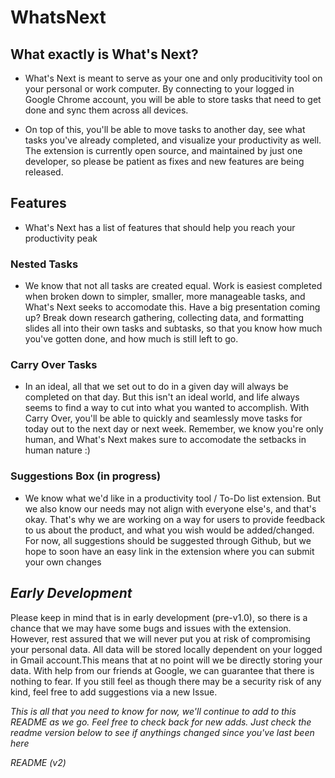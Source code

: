 # WhatsNext

## What exactly is What's Next?
* What's Next is meant to serve as your one and only producitivity tool on your personal or work computer. By connecting to your logged in Google Chrome account, you will be able to store tasks that need to get done and sync them across all devices.

* On top of this, you'll be able to move tasks to another day, see what tasks you've already completed, and visualize your productivity as well. The extension is currently open source, and maintained by just one developer, so please be patient as fixes and new features are being released.

## Features 
* What's Next has a list of features that should help you reach your productivity peak

### Nested Tasks
* We know that not all tasks are created equal. Work is easiest completed when broken down to simpler, smaller, more manageable tasks, and What's Next seeks to accomodate this. Have a big presentation coming up? Break down research gathering, collecting data, and formatting slides all into their own tasks and subtasks, so that you know how much you've gotten done, and how much is still left to go.

### Carry Over Tasks
* In an ideal, all that we set out to do in a given day will always be completed on that day. But this isn't an ideal world, and life always seems to find a way to cut into what you wanted to accomplish. With Carry Over, you'll be able to quickly and seamlessly move tasks for today out to the next day or next week. Remember, we know you're only human, and What's Next makes sure to accomodate the setbacks in human nature :)

### Suggestions Box (in progress) 
* We know what we'd like in a productivity tool / To-Do list extension. But we also know our needs may not align with everyone else's, and that's okay. That's why we are working on a way for users to provide feedback to us about the product, and what you wish would be added/changed. For now, all suggestions should be suggested through Github, but we hope to soon have an easy link in the extension where you can submit your own changes

## _Early Development_ 
Please keep in mind that is in early development (pre-v1.0), so there is a chance that we may have some bugs and issues with the extension. However, rest assured that we will never put you at risk of compromising your personal data. All data will be stored locally dependent on your logged in Gmail account.This means that at no point will we be directly storing your data. With help from our friends at Google, we can guarantee that there is nothing to fear. If you still feel as though there may be a security risk of any kind, feel free to add suggestions via a new Issue.

_This is all that you need to know for now, we'll continue to add to this README as we go. Feel free to check back for new adds. Just check the readme version below to see if anythings changed since you've last been here_ 

_README (v2)_
